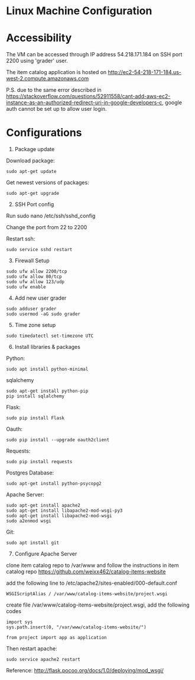 # Linux Machine Configuration

# Accessibility

The VM can be accessed through IP address 54.218.171.184 on SSH port 2200 using 'grader' user.

The item catalog application is hosted on http://ec2-54-218-171-184.us-west-2.compute.amazonaws.com

P.S. due to the same error described in https://stackoverflow.com/questions/52911558/cant-add-aws-ec2-instance-as-an-authorized-redirect-uri-in-google-developers-c, google auth cannot be set up to allow user login. 

# Configurations

1. Package update

Download package: 
```
sudo apt-get update
```
Get newest versions of packages: 
```
sudo apt-get upgrade
```
2. SSH Port config

Run sudo nano /etc/ssh/sshd_config

Change the port from 22 to 2200

Restart ssh: 
```
sudo service sshd restart
```
3. Firewall Setup 
```
sudo ufw allow 2200/tcp
sudo ufw allow 80/tcp
sudo ufw allow 123/udp
sudo ufw enable
```
4. Add new user grader
```
sudo adduser grader
sudo usermod -aG sudo grader
```
5. Time zone setup
```
sudo timedatectl set-timezone UTC
```
6. Install libraries & packages

Python:
```
sudo apt install python-minimal
```
sqlalchemy
```
sudo apt-get install python-pip
pip install sqlalchemy
```
Flask:
```
sudo pip install Flask
```
Oauth:
```
sudo pip install --upgrade oauth2client
```
Requests:
```
sudo pip install requests
```
Postgres Database:
```
sudo apt-get install python-psycopg2
```
Apache Server:
```
sudo apt-get install apache2
sudo apt-get install libapache2-mod-wsgi-py3
sudo apt-get install libapache2-mod-wsgi
sudo a2enmod wsgi
```
Git:
```
sudo apt install git
```

7. Configure Apache Server

clone item catalog repo to /var/www and follow the instructions in item catalog repo https://github.com/weixx462/catalog-items-website

add the following line to /etc/apache2/sites-enabled/000-default.conf
```
WSGIScriptAlias / /var/www/catalog-items-website/project.wsgi
```

create file /var/www/catalog-items-website/project.wsgi, add the following codes

```
import sys
sys.path.insert(0, "/var/www/catalog-items-website/")

from project import app as application
```

Then restart apache:
```
sudo service apache2 restart
```

Reference: http://flask.pocoo.org/docs/1.0/deploying/mod_wsgi/



